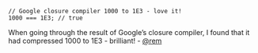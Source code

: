 ```
// Google closure compiler 1000 to 1E3 - love it!
1000 === 1E3; // true
```

When going through the result of Google’s closure compiler, I found that it had compressed 1000 to 1E3 - brilliant! - [@rem](http://twitter.com/rem)